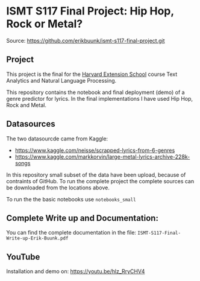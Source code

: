 # ISMT S117 Final Project: Hip Hop, Rock or Metal?

Source: https://github.com/erikbuunk/ismt-s117-final-project.git



## Project
This project is the final for the [Harvard Extension School](https://www.extension.harvard.edu/) course Text Analytics and Natural Language Processing. 

This repository contains the notebook and final deployment (demo) of a genre predictor for lyrics. In the final implementations I have used Hip Hop, Rock and Metal. 

## Datasources
The two datasourcde came from Kaggle:
- https://www.kaggle.com/neisse/scrapped-lyrics-from-6-genres
- https://www.kaggle.com/markkorvin/large-metal-lyrics-archive-228k-songs

In this repository small subset of the data have been upload, because of contraints of GitHub. To run the complete project the complete sources can be downloaded from the locations above.

To run the the basic notebooks use `notebooks_small`

## Complete Write up and Documentation:
You can find the  complete documentation in the file: `ISMT-S117-Final-Write-up-Erik-Buunk.pdf`

## YouTube

Installation and demo on: https://youtu.be/hlz_RryCHV4


